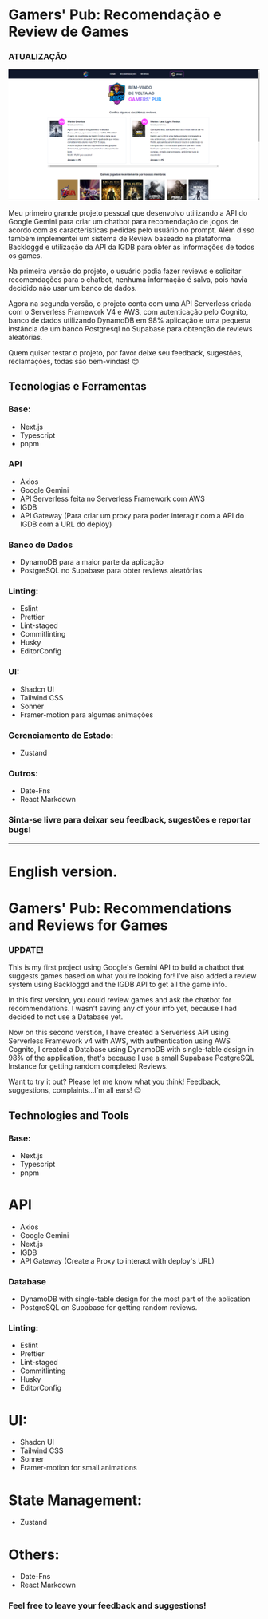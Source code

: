 # Gamers' Pub: Recomendação e Review de Games

### ATUALIZAÇÃO

![Print da gamers pub](./public/gamers-pub-print.png)

Meu primeiro grande projeto pessoal que desenvolvo utilizando a API do Google Gemini para criar um chatbot para recomendação de jogos de acordo com as caracteristicas pedidas pelo usuário no prompt. Além disso também implementei um sistema de Review baseado na plataforma Backloggd e utilização da API da IGDB para obter as informações de todos os games.

Na primeira versão do projeto, o usuário podia fazer reviews e solicitar recomendações para o chatbot, nenhuma informação é salva, pois havia decidido não usar um banco de dados.

Agora na segunda versão, o projeto conta com uma API Serverless criada com o Serverless Framework V4 e AWS, com autenticação pelo Cognito, banco de dados utilizando DynamoDB em 98% aplicação e uma pequena instância de um banco Postgresql no Supabase para obtenção de reviews aleatórias.

Quem quiser testar o projeto, por favor deixe seu feedback, sugestões, reclamações, todas são bem-vindas! 😊

## Tecnologias e Ferramentas

### Base:
- Next.js
- Typescript
- pnpm

### API
- Axios
- Google Gemini
- API Serverless feita no Serverless Framework com AWS
- IGDB
- API Gateway (Para criar um proxy para poder interagir com a API do IGDB com a URL do deploy)

### Banco de Dados
- DynamoDB para a maior parte da aplicação
- PostgreSQL no Supabase para obter reviews aleatórias

### Linting:
- Eslint
- Prettier
- Lint-staged
- Commitlinting
- Husky
- EditorConfig

###  UI:
- Shadcn UI
- Tailwind CSS
- Sonner
- Framer-motion para algumas animações

### Gerenciamento de Estado:
- Zustand

### Outros:
- Date-Fns
- React Markdown

### Sinta-se livre para deixar seu feedback, sugestões e reportar bugs!

---

# English version.

# Gamers' Pub: Recommendations and Reviews for Games

### UPDATE!

This is my first project using Google's Gemini API to build a chatbot that suggests games based on what you're looking for! I've also added a review system using Backloggd and the IGDB API to get all the game info.

In this first version, you could review games and ask the chatbot for recommendations. I wasn't saving any of your info yet, because I had decided to not use a Database yet.

Now on this second verstion, I have created a Serverless API using Serverless Framework v4 with AWS, with authentication using AWS Cognito, I created a Database using DynamoDB with single-table design in 98% of the application, that's because I use a small Supabase PostgreSQL Instance for getting random completed Reviews.

Want to try it out? Please let me know what you think! Feedback, suggestions, complaints...I'm all ears! 😊

## Technologies and Tools

### Base:
- Next.js
- Typescript
- pnpm

# API
- Axios
- Google Gemini
- Next.js
- IGDB
- API Gateway (Create a Proxy to interact with deploy's URL)

### Database
- DynamoDB with single-table design for the most part of the aplication
- PostgreSQL on Supabase for getting random reviews.

### Linting:
- Eslint
- Prettier
- Lint-staged
- Commitlinting
- Husky
- EditorConfig

#  UI:
- Shadcn UI
- Tailwind CSS
- Sonner
- Framer-motion for small animations

# State Management:
- Zustand

# Others:
- Date-Fns
- React Markdown

### Feel free to leave your feedback and suggestions!
